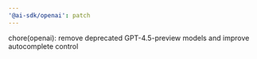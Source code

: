 ```yaml
---
'@ai-sdk/openai': patch
---
```


chore(openai): remove deprecated GPT-4.5-preview models and improve autocomplete control
